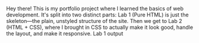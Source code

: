 Hey there! This is my portfolio project where I learned the basics of web development. It's split into two distinct parts: Lab 1 (Pure HTML) is just the skeleton—the plain, unstyled structure of the site. Then we get to Lab 2 (HTML + CSS), where I brought in CSS to actually make it look good, handle the layout, and make it responsive.
Lab 1 output
